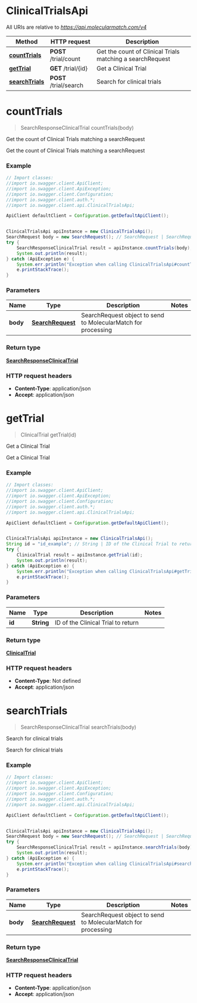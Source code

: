 # ClinicalTrialsApi

All URIs are relative to *https://api.molecularmatch.com/v4*

Method | HTTP request | Description
------------- | ------------- | -------------
[**countTrials**](ClinicalTrialsApi.md#countTrials) | **POST** /trial/count | Get the count of Clinical Trials matching a searchRequest
[**getTrial**](ClinicalTrialsApi.md#getTrial) | **GET** /trial/{id} | Get a Clinical Trial
[**searchTrials**](ClinicalTrialsApi.md#searchTrials) | **POST** /trial/search | Search for clinical trials

<a name="countTrials"></a>
# **countTrials**
> SearchResponseClinicalTrial countTrials(body)

Get the count of Clinical Trials matching a searchRequest

Get the count of Clinical Trials matching a searchRequest

### Example
```java
// Import classes:
//import io.swagger.client.ApiClient;
//import io.swagger.client.ApiException;
//import io.swagger.client.Configuration;
//import io.swagger.client.auth.*;
//import io.swagger.client.api.ClinicalTrialsApi;

ApiClient defaultClient = Configuration.getDefaultApiClient();


ClinicalTrialsApi apiInstance = new ClinicalTrialsApi();
SearchRequest body = new SearchRequest(); // SearchRequest | SearchRequest object to send to MolecularMatch for processing
try {
    SearchResponseClinicalTrial result = apiInstance.countTrials(body);
    System.out.println(result);
} catch (ApiException e) {
    System.err.println("Exception when calling ClinicalTrialsApi#countTrials");
    e.printStackTrace();
}
```

### Parameters

Name | Type | Description  | Notes
------------- | ------------- | ------------- | -------------
 **body** | [**SearchRequest**](SearchRequest.md)| SearchRequest object to send to MolecularMatch for processing |

### Return type

[**SearchResponseClinicalTrial**](SearchResponseClinicalTrial.md)





### HTTP request headers

 - **Content-Type**: application/json
 - **Accept**: application/json

<a name="getTrial"></a>
# **getTrial**
> ClinicalTrial getTrial(id)

Get a Clinical Trial

Get a Clinical Trial

### Example
```java
// Import classes:
//import io.swagger.client.ApiClient;
//import io.swagger.client.ApiException;
//import io.swagger.client.Configuration;
//import io.swagger.client.auth.*;
//import io.swagger.client.api.ClinicalTrialsApi;

ApiClient defaultClient = Configuration.getDefaultApiClient();


ClinicalTrialsApi apiInstance = new ClinicalTrialsApi();
String id = "id_example"; // String | ID of the Clinical Trial to return
try {
    ClinicalTrial result = apiInstance.getTrial(id);
    System.out.println(result);
} catch (ApiException e) {
    System.err.println("Exception when calling ClinicalTrialsApi#getTrial");
    e.printStackTrace();
}
```

### Parameters

Name | Type | Description  | Notes
------------- | ------------- | ------------- | -------------
 **id** | **String**| ID of the Clinical Trial to return |

### Return type

[**ClinicalTrial**](ClinicalTrial.md)





### HTTP request headers

 - **Content-Type**: Not defined
 - **Accept**: application/json

<a name="searchTrials"></a>
# **searchTrials**
> SearchResponseClinicalTrial searchTrials(body)

Search for clinical trials

Search for clinical trials

### Example
```java
// Import classes:
//import io.swagger.client.ApiClient;
//import io.swagger.client.ApiException;
//import io.swagger.client.Configuration;
//import io.swagger.client.auth.*;
//import io.swagger.client.api.ClinicalTrialsApi;

ApiClient defaultClient = Configuration.getDefaultApiClient();


ClinicalTrialsApi apiInstance = new ClinicalTrialsApi();
SearchRequest body = new SearchRequest(); // SearchRequest | SearchRequest object to send to MolecularMatch for processing
try {
    SearchResponseClinicalTrial result = apiInstance.searchTrials(body);
    System.out.println(result);
} catch (ApiException e) {
    System.err.println("Exception when calling ClinicalTrialsApi#searchTrials");
    e.printStackTrace();
}
```

### Parameters

Name | Type | Description  | Notes
------------- | ------------- | ------------- | -------------
 **body** | [**SearchRequest**](SearchRequest.md)| SearchRequest object to send to MolecularMatch for processing |

### Return type

[**SearchResponseClinicalTrial**](SearchResponseClinicalTrial.md)





### HTTP request headers

 - **Content-Type**: application/json
 - **Accept**: application/json

